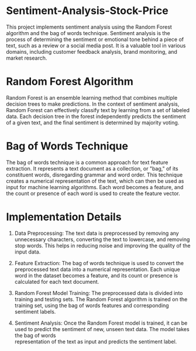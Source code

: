 # Sentiment-Analysis-Stock-Price
This project implements sentiment analysis using the Random Forest algorithm and the bag of words technique. Sentiment analysis is the process of determining the sentiment or emotional tone behind a piece of text, such as a review or a social media post. It is a valuable tool in various domains, including customer feedback analysis, brand monitoring, and market research.
# Random Forest Algorithm
Random Forest is an ensemble learning method that combines multiple decision trees to make predictions. In the context of sentiment analysis, Random Forest can effectively classify text by learning from a set of labeled data. Each decision tree in the forest independently predicts the sentiment of a given text, and the final sentiment is determined by majority voting.
# Bag of Words Technique
The bag of words technique is a common approach for text feature extraction. It represents a text document as a collection, or "bag," of its constituent words, disregarding grammar and word order. This technique creates a numerical representation of the text, which can then be used as input for machine learning algorithms. Each word becomes a feature, and the count or presence of each word is used to create the feature vector.
# Implementation Details
1. Data Preprocessing: The text data is preprocessed by removing any unnecessary characters, converting the text to lowercase, and removing stop words. This helps in reducing    noise and improving the quality of the input data.

2. Feature Extraction: The bag of words technique is used to convert the preprocessed text data into a numerical representation. Each unique word in the dataset becomes a        feature, and its count or presence is calculated for each text document.

3. Random Forest Model Training: The preprocessed data is divided into training and testing sets. The Random Forest algorithm is trained on the training set, using the bag of    words features and corresponding sentiment labels.

4. Sentiment Analysis: Once the Random Forest model is trained, it can be used to predict the sentiment of new, unseen text data. The model takes the bag of words   
   representation of the text as input and predicts the sentiment label.
